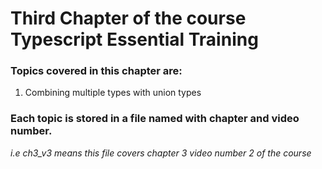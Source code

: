 # Third Chapter of the course **Typescript Essential Training**

### Topics covered in this chapter are:
1. Combining multiple types with union types

### Each topic is stored in a file named with chapter and video number. 
*i.e ch3_v3 means this file covers chapter 3 video number 2 of the course*